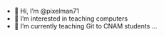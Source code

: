 - 👋 Hi, I’m @pixelman71
- 👀 I’m interested in teaching computers
- 🌱 I’m currently teaching Git to CNAM students ...

